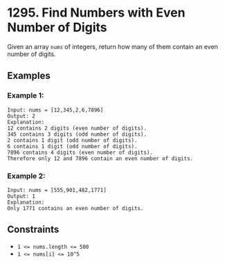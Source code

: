 # 1295. Find Numbers with Even Number of Digits

Given an array `nums` of integers, return how many of them contain an even number of digits.

## Examples

### Example 1:
```text
Input: nums = [12,345,2,6,7896]
Output: 2
Explanation: 
12 contains 2 digits (even number of digits). 
345 contains 3 digits (odd number of digits). 
2 contains 1 digit (odd number of digits). 
6 contains 1 digit (odd number of digits). 
7896 contains 4 digits (even number of digits). 
Therefore only 12 and 7896 contain an even number of digits.
```

### Example 2:
```text
Input: nums = [555,901,482,1771]
Output: 1 
Explanation: 
Only 1771 contains an even number of digits.
```

## Constraints
- `1 <= nums.length <= 500`
- `1 <= nums[i] <= 10^5`